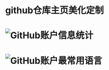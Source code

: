# github仓库主页美化定制
# ![GitHub账户信息统计](https://github-stats.ubrong.com/api?username=Marcus-cs&show_icons=true&theme=tokyonight) 
# ![GitHub账户最常用语言](https://github-stats.ubrong.com/api/top-langs/?username=ubrong&layout=compact&theme=tokyonight)
